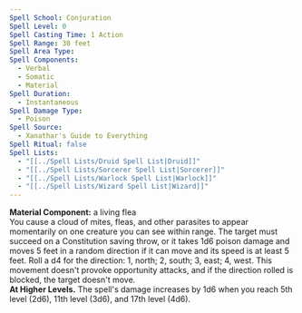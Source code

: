 ```yaml
---
Spell School: Conjuration
Spell Level: 0
Spell Casting Time: 1 Action
Spell Range: 30 feet
Spell Area Type: 
Spell Components:
  - Verbal
  - Somatic
  - Material
Spell Duration:
  - Instantaneous
Spell Damage Type:
  - Poison
Spell Source:
  - Xanathar's Guide to Everything
Spell Ritual: false
Spell Lists:
  - "[[../Spell Lists/Druid Spell List|Druid]]"
  - "[[../Spell Lists/Sorcerer Spell List|Sorcerer]]"
  - "[[../Spell Lists/Warlock Spell List|Warlock]]"
  - "[[../Spell Lists/Wizard Spell List|Wizard]]"
---
```

**Material Component:** a living flea  
You cause a cloud of mites, fleas, and other parasites to appear momentarily on one creature you can see within range. The target must succeed on a Constitution saving throw, or it takes 1d6 poison damage and moves 5 feet in a random direction if it can move and its speed is at least 5 feet. Roll a d4 for the direction: 1, north; 2, south; 3, east; 4, west. This movement doesn't provoke opportunity attacks, and if the direction rolled is blocked, the target doesn't move.  
**At Higher Levels.** The spell's damage increases by 1d6 when you reach 5th level (2d6), 11th level (3d6), and 17th level (4d6).
